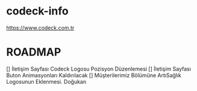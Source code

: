 # codeck-info
https://www.codeck.com.tr


# ROADMAP 

[] İletişim Sayfası Codeck Logosu Pozisyon Düzenlemesi  [] İletişim Sayfası Buton Animasyonları Kaldırılacak  [] Müşterilerimiz Bölümüne ArtıSağlık Logosunun Eklenmesi. Doğukan
